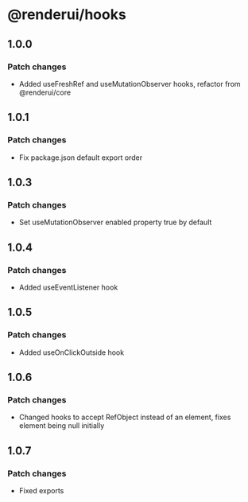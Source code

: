 # @renderui/hooks

## 1.0.0

### Patch changes

- Added useFreshRef and useMutationObserver hooks, refactor from @renderui/core

## 1.0.1

### Patch changes

- Fix package.json default export order

## 1.0.3

### Patch changes

- Set useMutationObserver enabled property true by default

## 1.0.4

### Patch changes

- Added useEventListener hook

## 1.0.5

### Patch changes

- Added useOnClickOutside hook

## 1.0.6

### Patch changes

- Changed hooks to accept RefObject instead of an element, fixes element being null initially

## 1.0.7

### Patch changes

- Fixed exports